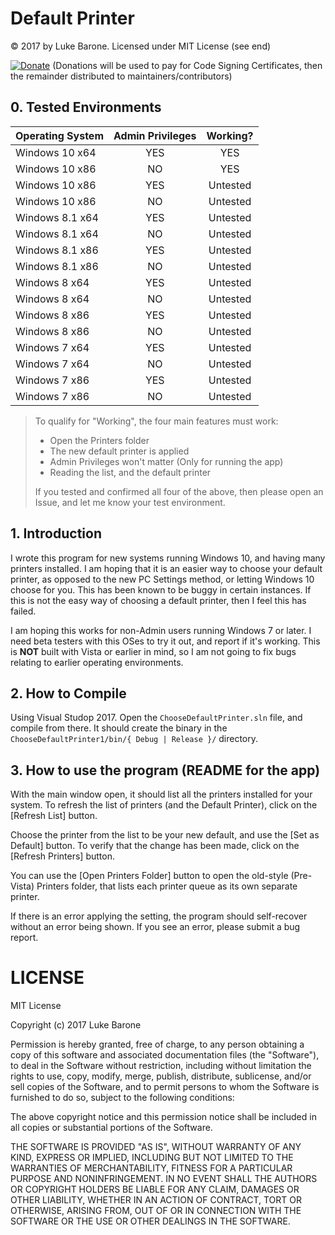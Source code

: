 Default Printer
===============

&copy; 2017 by Luke Barone. Licensed under MIT License (see end)

[![Donate](https://img.shields.io/badge/Donate-PayPal-green.svg)](https://www.paypal.com/cgi-bin/webscr?cmd=_s-xclick&hosted_button_id=57K2QSYB4QYRE) (Donations will be used to pay for Code Signing Certificates, then the remainder distributed to maintainers/contributors)

## 0. Tested Environments


| Operating System | Admin Privileges | Working? |
|:---|  :---:  |  :---:  |
| Windows 10 x64   |         YES      |    YES   |
| Windows 10 x86   |         NO       | YES |
| Windows 10 x86   |         YES      | Untested |
| Windows 10 x86   |         NO       | Untested |
| Windows 8.1 x64  |         YES      | Untested |
| Windows 8.1 x64  |         NO       | Untested |
| Windows 8.1 x86  |         YES      | Untested |
| Windows 8.1 x86  |         NO       | Untested |
| Windows 8 x64    |         YES      | Untested |
| Windows 8 x64    |         NO       | Untested |
| Windows 8 x86    |         YES      | Untested |
| Windows 8 x86    |         NO       | Untested |
| Windows 7 x64    |         YES      | Untested |
| Windows 7 x64    |         NO       | Untested |
| Windows 7 x86    |         YES      | Untested |
| Windows 7 x86    |         NO       | Untested |


> To qualify for "Working", the four main features must work:
>
> - Open the Printers folder
> - The new default printer is applied
> - Admin Privileges won't matter (Only for running the app)
> - Reading the list, and the default printer
>
> If you tested and confirmed all four of the above, then please open an 
Issue, and let me know your test environment.

## 1. Introduction

I wrote this program for new systems running Windows 10, and having many
printers installed. I am hoping that it is an easier way to choose your
default printer, as opposed to the new PC Settings method, or letting Windows
10 choose for you. This has been known to be buggy in certain instances.
If this is not the easy way of choosing a default printer, then I feel this
has failed.

I am hoping this works for non-Admin users running Windows 7 or later. I 
need beta testers with this OSes to try it out, and report if it's 
working. This is **NOT** built with Vista or earlier in mind, so I am 
not going to fix bugs relating to earlier operating environments.

## 2. How to Compile

Using Visual Studop 2017. Open the `ChooseDefaultPrinter.sln` file, and 
compile from there. It should create the binary in the 
`ChooseDefaultPrinter1/bin/{ Debug | Release }/` directory.

## 3. How to use the program (README for the app)

With the main window open, it should list all the printers installed for your
system. To refresh the list of printers (and the Default Printer), click 
on the [Refresh List] button.

Choose the printer from the list to be your new default, and use the
[Set as Default] button. To verify that the change has been made, click 
on the [Refresh Printers] button.

You can use the [Open Printers Folder] button to open the old-style 
(Pre-Vista) Printers folder, that lists each printer queue as its own 
separate printer.

If there is an error applying the setting, the program should self-recover
without an error being shown. If you see an error, please submit a bug report.

LICENSE
=======

MIT License

Copyright (c) 2017 Luke Barone

Permission is hereby granted, free of charge, to any person obtaining a copy
of this software and associated documentation files (the "Software"), to deal
in the Software without restriction, including without limitation the rights
to use, copy, modify, merge, publish, distribute, sublicense, and/or sell
copies of the Software, and to permit persons to whom the Software is
furnished to do so, subject to the following conditions:

The above copyright notice and this permission notice shall be included in all
copies or substantial portions of the Software.

THE SOFTWARE IS PROVIDED "AS IS", WITHOUT WARRANTY OF ANY KIND, EXPRESS OR
IMPLIED, INCLUDING BUT NOT LIMITED TO THE WARRANTIES OF MERCHANTABILITY,
FITNESS FOR A PARTICULAR PURPOSE AND NONINFRINGEMENT. IN NO EVENT SHALL THE
AUTHORS OR COPYRIGHT HOLDERS BE LIABLE FOR ANY CLAIM, DAMAGES OR OTHER
LIABILITY, WHETHER IN AN ACTION OF CONTRACT, TORT OR OTHERWISE, ARISING FROM,
OUT OF OR IN CONNECTION WITH THE SOFTWARE OR THE USE OR OTHER DEALINGS IN THE
SOFTWARE.
